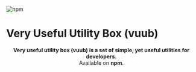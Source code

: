 ![npm](https://img.shields.io/npm/v/vuub?style=flat-square)

# Very Useful Utility Box (vuub)

<p align="center">
    <b>
        Very useful utility box (vuub) is a set of simple, yet useful utilities for developers. 
    </b><br>
    Available on <b>npm</b>.
</p>


